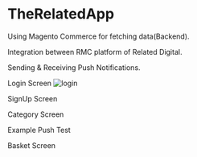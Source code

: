 # TheRelatedApp

Using Magento Commerce for fetching data(Backend).

Integration between RMC platform of Related Digital. 

Sending & Receiving Push Notifications.

Login Screen 
![login](https://i.imgur.com/ypW7sx9.jpeg)

SignUp Screen


Category Screen 


Example Push Test


Basket Screen 
